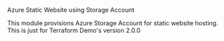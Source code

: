 Azure Static Website using Storage Account

This module provisions Azure Storage Account for static website hosting.
This is just for Terraform Demo's
version 2.0.0